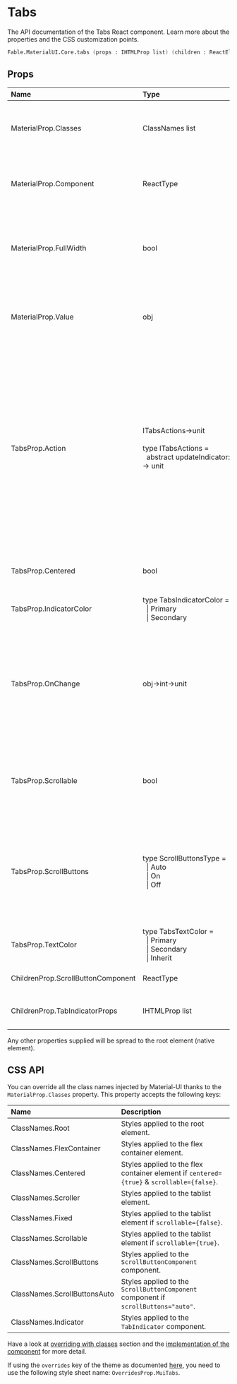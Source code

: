 # Tabs

<p class="description">The API documentation of the Tabs React component. Learn more about the properties and the CSS customization points.</p>

```fsharp
Fable.MaterialUI.Core.tabs (props : IHTMLProp list) (children : ReactElement list) : ReactElement
```



## Props

| Name | Type | Default | Description |
|:-----|:-----|:--------|:------------|
| <span class="prop-name">MaterialProp.Classes</span> | <span class="prop-type">ClassNames list</span> |   | Override or extend the styles applied to the component.  See CSS API below for more details.  |
| <span class="prop-name">MaterialProp.Component</span> | <span class="prop-type">ReactType</span> | <span class="prop-default">"div"</span> | The component used for the root node. Either a string to use a DOM element or a component. |
| <span class="prop-name">MaterialProp.FullWidth</span> | <span class="prop-type">bool</span> | <span class="prop-default">false</span> | If `true`, the tabs will grow to use all the available space. This property is intended for small views, like on mobile. |
| <span class="prop-name">MaterialProp.Value</span> | <span class="prop-type">obj</span> |   | The value of the currently selected `Tab`. If you don't want any selected `Tab`, you can set this property to `false`. |
| <span class="prop-name">TabsProp.Action</span> | <span class="prop-type">ITabsActions->unit<br><br>type&nbsp;ITabsActions&nbsp;=<br>&nbsp;&nbsp;abstract&nbsp;updateIndicator:&nbsp;unit&nbsp;-&gt;&nbsp;unit<br></span> |   | Callback fired when the component mounts. This is useful when you want to trigger an action programmatically. It currently only supports `updateIndicator()` action.<br><br>**Signature:**<br>`(actions: ITabsActions) -> unit`<br>*actions:* This object contains all possible actions that can be triggered programmatically. |
| <span class="prop-name">TabsProp.Centered</span> | <span class="prop-type">bool</span> | <span class="prop-default">false</span> | If `true`, the tabs will be centered. This property is intended for large views. |
| <span class="prop-name">TabsProp.IndicatorColor</span> | <span class="prop-type">type&nbsp;TabsIndicatorColor&nbsp;=<br>&nbsp;&nbsp;&#124;&nbsp;Primary<br>&nbsp;&nbsp;&#124;&nbsp;Secondary<br></span> | <span class="prop-default">IndicatorColor.Secondary</span> | Determines the color of the indicator. |
| <span class="prop-name">TabsProp.OnChange</span> | <span class="prop-type">obj->int->unit</span> |   | Callback fired when the value changes.<br><br>**Signature:**<br>`(event: obj) -> (value: int) -> unit`<br>*event:* The event source of the callback<br>*value:* We default to the index of the child |
| <span class="prop-name">TabsProp.Scrollable</span> | <span class="prop-type">bool</span> | <span class="prop-default">false</span> | True invokes scrolling properties and allow for horizontally scrolling (or swiping) the tab bar. |
| <span class="prop-name">TabsProp.ScrollButtons</span> | <span class="prop-type">type&nbsp;ScrollButtonsType&nbsp;=<br>&nbsp;&nbsp;&#124;&nbsp;Auto<br>&nbsp;&nbsp;&#124;&nbsp;On<br>&nbsp;&nbsp;&#124;&nbsp;Off<br></span> | <span class="prop-default">ScrollButtonsThype.Auto</span> | Determine behavior of scroll buttons when tabs are set to scroll `auto` will only present them on medium and larger viewports `on` will always present them `off` will never present them |
| <span class="prop-name">TabsProp.TextColor</span> | <span class="prop-type">type&nbsp;TabsTextColor&nbsp;=<br>&nbsp;&nbsp;&#124;&nbsp;Primary<br>&nbsp;&nbsp;&#124;&nbsp;Secondary<br>&nbsp;&nbsp;&#124;&nbsp;Inherit<br></span> | <span class="prop-default">TabsTextColor.Inherit</span> | Determines the color of the `Tab`. |
| <span class="prop-name">ChildrenProp.ScrollButtonComponent</span> | <span class="prop-type">ReactType</span> | <span class="prop-default">TabScrollButton</span> | The component used to render the scroll buttons. |
| <span class="prop-name">ChildrenProp.TabIndicatorProps</span> | <span class="prop-type">IHTMLProp list</span> |   | Properties applied to the `TabIndicator` element. |

Any other properties supplied will be spread to the root element (native element).

## CSS API

You can override all the class names injected by Material-UI thanks to the `MaterialProp.Classes` property.
This property accepts the following keys:


| Name | Description |
|:-----|:------------|
| <span class="prop-name">ClassNames.Root</span> | Styles applied to the root element.
| <span class="prop-name">ClassNames.FlexContainer</span> | Styles applied to the flex container element.
| <span class="prop-name">ClassNames.Centered</span> | Styles applied to the flex container element if `centered={true}` & `scrollable={false}`.
| <span class="prop-name">ClassNames.Scroller</span> | Styles applied to the tablist element.
| <span class="prop-name">ClassNames.Fixed</span> | Styles applied to the tablist element if `scrollable={false}`.
| <span class="prop-name">ClassNames.Scrollable</span> | Styles applied to the tablist element if `scrollable={true}`.
| <span class="prop-name">ClassNames.ScrollButtons</span> | Styles applied to the `ScrollButtonComponent` component.
| <span class="prop-name">ClassNames.ScrollButtonsAuto</span> | Styles applied to the `ScrollButtonComponent` component if `scrollButtons="auto"`.
| <span class="prop-name">ClassNames.Indicator</span> | Styles applied to the `TabIndicator` component.

Have a look at [overriding with classes](#/customization/overrides) section
and the [implementation of the component](https://github.com/mui-org/material-ui/tree/master/packages/material-ui/src/Tabs/Tabs.js)
for more detail.

If using the `overrides` key of the theme as documented
[here](#/customization/themes),
you need to use the following style sheet name: `OverridesProp.MuiTabs`.

<!--## Demos-->

<!--- [Tabs](/demos/tabs/)-->


